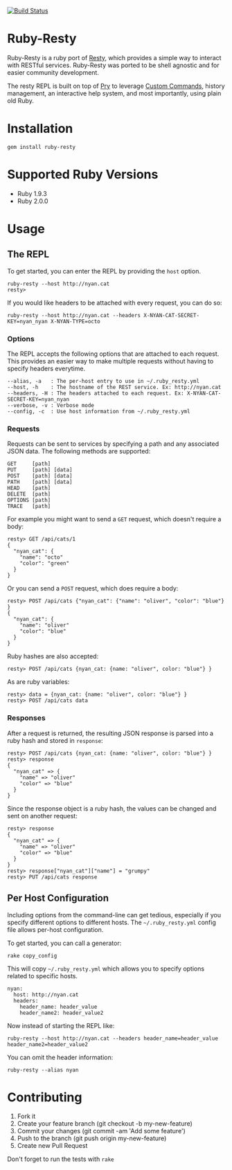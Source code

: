[![Build Status](https://travis-ci.org/austenito/ruby-resty.png)](https://travis-ci.org/austenito/ruby-resty)

# Ruby-Resty

Ruby-Resty is a ruby port of [Resty][1], which provides a simple way to interact with RESTful services. Ruby-Resty was
ported to be shell agnostic and for easier community development.

The resty REPL is built on top of [Pry][2] to leverage [Custom Commands][3], history management, an interactive 
help system, and most importantly, using plain old Ruby.

# Installation

```
gem install ruby-resty
```

# Supported Ruby Versions

* Ruby 1.9.3
* Ruby 2.0.0

# Usage

## The REPL

To get started, you can enter the REPL by providing the `host` option.

```
ruby-resty --host http://nyan.cat
resty>
```

If you would like headers to be attached with every request, you can do so:

```
ruby-resty --host http://nyan.cat --headers X-NYAN-CAT-SECRET-KEY=nyan_nyan X-NYAN-TYPE=octo
```

### Options

The REPL accepts the following options that are attached to each request. This provides an easier way to make multiple
requests without having to specify headers everytime.

```
--alias, -a   : The per-host entry to use in ~/.ruby_resty.yml
--host, -h    : The hostname of the REST service. Ex: http://nyan.cat
--headers, -H : The headers attached to each request. Ex: X-NYAN-CAT-SECRET-KEY=nyan_nyan
--verbose, -v : Verbose mode
--config, -c  : Use host information from ~/.ruby_resty.yml
```

### Requests

Requests can be sent to services by specifying a path and any associated JSON data. The following methods are 
supported:

```
GET     [path]
PUT     [path] [data]
POST    [path] [data]
PATH    [path] [data]
HEAD    [path]
DELETE  [path]
OPTIONS [path]
TRACE   [path]
```

For example you might want to send a `GET` request, which doesn't require a body:

```
resty> GET /api/cats/1
{ 
  "nyan_cat": { 
    "name": "octo"
    "color": "green"
  }
}
```

Or you can send a `POST` request, which does require a body:

```
resty> POST /api/cats {"nyan_cat": {"name": "oliver", "color": "blue"} }
{ 
  "nyan_cat": { 
    "name": "oliver"
    "color": "blue"
  }
}
```

Ruby hashes are also accepted:
```
resty> POST /api/cats {nyan_cat: {name: "oliver", color: "blue"} }
```

As are ruby variables:
```
resty> data = {nyan_cat: {name: "oliver", color: "blue"} }
resty> POST /api/cats data
```

### Responses

After a request is returned, the resulting JSON response is parsed into a ruby hash and stored in `response`:

```
resty> POST /api/cats {nyan_cat: {name: "oliver", color: "blue"} }
resty> response
{ 
  "nyan_cat" => { 
    "name" => "oliver"
    "color" => "blue"
  }
}
```

Since the response object is a ruby hash, the values can be changed and sent on another request:

```
resty> response
{ 
  "nyan_cat" => { 
    "name" => "oliver"
    "color" => "blue"
  }
}
resty> response["nyan_cat"]["name"] = "grumpy"
resty> PUT /api/cats response
```

## Per Host Configuration

Including options from the command-line can get tedious, especially if you specify different options to different
hosts. The `~/.ruby_resty.yml` config file allows per-host configuration.

To get started, you can call a generator:

```
rake copy_config
```

This will copy `~/.ruby_resty.yml` which allows you to specify options related to specific hosts.

```
nyan:
  host: http://nyan.cat
  headers:
    header_name: header_value
    header_name2: header_value2
```

Now instead of starting the REPL like:

```
ruby-resty --host http://nyan.cat --headers header_name=header_value header_name2=header_value2
```

You can omit the header information:

```
ruby-resty --alias nyan
```

# Contributing

1. Fork it
2. Create your feature branch (git checkout -b my-new-feature)
3. Commit your changes (git commit -am 'Add some feature')
4. Push to the branch (git push origin my-new-feature)
5. Create new Pull Request

Don't forget to run the tests with `rake`

[1]: https://github.com/micha/resty
[2]: https://github.com/pry/pry
[3]: https://github.com/pry/pry/wiki/Custom-commands
